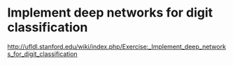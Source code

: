 # Implement deep networks for digit classification

http://ufldl.stanford.edu/wiki/index.php/Exercise:_Implement_deep_networks_for_digit_classification
